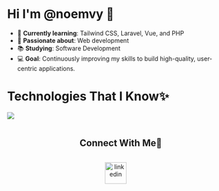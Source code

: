 
<!--h1 without bottom border-->
<div id="user-content-toc">
  <h1>Hi I'm @noemvy 🍒</h1>
</div>

<!--Intro start-->

- 🌱 **Currently learning**: Tailwind CSS, Laravel, Vue, and PHP
- 🧠 **Passionate about**: Web development
- 📚 **Studying**: Software Development
- 💻 **Goal**: Continuously improving my skills to build high-quality, user-centric applications.
<!--Intro end-->

<!--h1 without bottom border-->
<div id="user-content-toc">
  <h1>Technologies That I Know✨</h1>
</div>

<!--tech stack icons-->
<p >
  <a href="https://skillicons.dev">
    <img src="https://skillicons.dev/icons?i=git,tailwind,js,php,mysql,laravel" />
  </a>
</p>









<div id="user-content-toc">
  <ul align="center">
    <summary><h2 style="display: inline-block">Connect With Me🤝</h2></summary>
  </ul>
</div>

<!--icons and links-->
<p align="center">
<a href="https://www.linkedin.com/in/noemvy/" target="blank"><img align="center" src="https://user-images.githubusercontent.com/88904952/234979284-68c11d7f-1acc-4f0c-ac78-044e1037d7b0.png" alt="linkedin" height="50" width="50" /></a>

  
</p>


